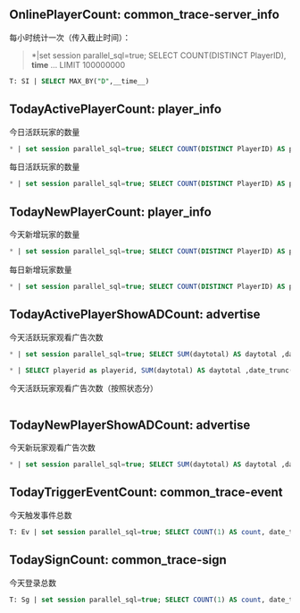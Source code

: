 
## OnlinePlayerCount: common_trace-server_info
每小时统计一次（传入截止时间）：

> \*|set session parallel_sql=true; SELECT COUNT(DISTINCT PlayerID), __time__ ... LIMIT 100000000

```sql
T: SI | SELECT MAX_BY("D",__time__)
```


## TodayActivePlayerCount: player_info

今日活跃玩家的数量

```sql
* | set session parallel_sql=true; SELECT COUNT(DISTINCT PlayerID) AS player, date_trunc('day', LastActiveDayUpdateTimestamp) AS day GROUP BY day ORDER BY day DESC LIMIT 1
```

每日活跃玩家的数量

```sql
* | set session parallel_sql=true; SELECT COUNT(DISTINCT PlayerID) AS player, date_trunc('day', LastActiveDayUpdateTimestamp) AS day GROUP BY day ORDER BY day DESC LIMIT 1000000
```

## TodayNewPlayerCount: player_info

今天新增玩家的数量

```sql
* | set session parallel_sql=true; SELECT COUNT(DISTINCT PlayerID) AS player, date_trunc('day', CreateTimestamp) AS day GROUP BY day ORDER BY day DESC LIMIT 1
```

每日新增玩家数量

```sql
* | set session parallel_sql=true; SELECT COUNT(DISTINCT PlayerID) AS player, date_trunc('day', CreateTimestamp) AS day GROUP BY day ORDER BY day DESC LIMIT 1000000
```

## TodayActivePlayerShowADCount: advertise

今天活跃玩家观看广告次数

```sql
* | set session parallel_sql=true; SELECT SUM(daytotal) AS daytotal ,date_trunc('day',__time__) AS day GROUP BY day ORDER BY day DESC LIMIT 1000000
```

```sql
* | SELECT playerid as playerid, SUM(daytotal) AS daytotal ,date_trunc('day',__time__) AS day GROUP BY day,playerid ORDER BY day DESC LIMIT 10
```

今天活跃玩家观看广告次数（按照状态分）

```sql

```

## TodayNewPlayerShowADCount: advertise

今天新玩家观看广告次数

```sql
* | set session parallel_sql=true; SELECT SUM(daytotal) AS daytotal ,date_trunc('day', playercreatetimestamp) AS day GROUP BY day ORDER BY day DESC LIMIT 1000000
```

## TodayTriggerEventCount: common_trace-event 

今天触发事件总数

```sql
T: Ev | set session parallel_sql=true; SELECT COUNT(1) AS count, date_trunc('day',__time__) AS day GROUP BY day ORDER BY day DESC LIMIT 1
```

## TodaySignCount: common_trace-sign

今天登录总数

```sql
T: Sg | set session parallel_sql=true; SELECT COUNT(1) AS count, date_trunc('day',__time__) AS day GROUP BY day ORDER BY day DESC LIMIT 1
```